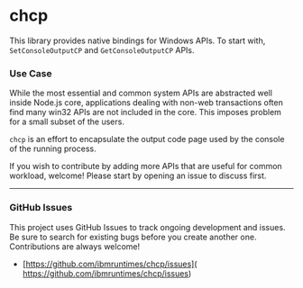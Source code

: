 <p align="center">
  <a href="https://github.com/ibmruntimes/chcp">
  </a>
</p>

# **chcp**
This library provides native bindings for Windows APIs. To start with, `SetConsoleOutputCP` and `GetConsoleOutputCP` APIs.

### **Use Case**
While the most essential and common system APIs are abstracted well inside Node.js core, applications dealing with non-web transactions often find many win32 APIs are not included in the core. This imposes problem for a small subset of the users.

`chcp` is an effort to encapsulate the output code page used by the console of the running process.

If you wish to contribute by adding more APIs that are useful for common workload, welcome! Please start by opening an issue to discuss first.

----------

### GitHub Issues
This project uses GitHub Issues to track ongoing development and issues. Be sure
to search for existing bugs before you create another one. Contributions are always welcome!

- [https://github.com/ibmruntimes/chcp/issues]( https://github.com/ibmruntimes/chcp/issues)
